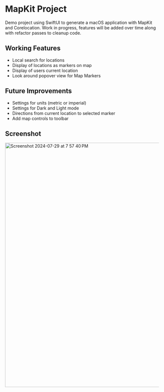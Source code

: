 # MapKit Project

Demo project using SwiftUI to generate a macOS application with MapKit and Corelocation. Work in progress, features will be added over time along with refactor passes to cleanup code.

## Working Features

- Local search for locations
- Display of locations as markers on map
- Display of users current location
- Look around popover view for Map Markers

## Future Improvements

- Settings for units (metric or imperial)
- Settings for Dark and Light mode
- Directions from current location to selected marker
- Add map controls to toolbar

## Screenshot

<img width="800" alt="Screenshot 2024-07-29 at 7 57 40 PM" src="https://github.com/user-attachments/assets/930f12ef-2ef0-421b-8790-1196676af338">

